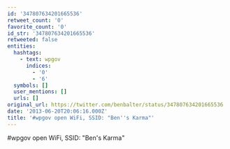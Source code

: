 ```yaml
---
id: '347807634201665536'
retweet_count: '0'
favorite_count: '0'
id_str: '347807634201665536'
retweeted: false
entities:
  hashtags:
    - text: wpgov
      indices:
        - '0'
        - '6'
  symbols: []
  user_mentions: []
  urls: []
original_url: https://twitter.com/benbalter/status/347807634201665536
date: '2013-06-20T20:06:16.000Z'
title: '#wpgov open WiFi, SSID: "Ben''s Karma"'
---
```


#wpgov open WiFi, SSID: "Ben's Karma"